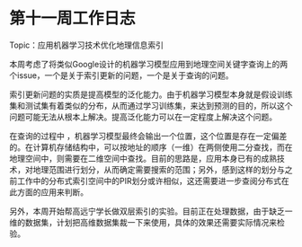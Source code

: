 # 第十一周工作日志

Topic：应用机器学习技术优化地理信息索引

本周考虑了将类似Google设计的机器学习模型应用到地理空间关键字查询上的两个issue，一个是关于索引更新的问题，一个是关于查询的问题。

索引更新问题的实质是提高模型的泛化能力。由于机器学习模型本身就是假设训练集和测试集有着类似的分布，从而通过学习训练集，来达到预测的目的，所以这个问题可能无法从根本上解决。提高泛化能力可以在一定程度上解决这个问题。

在查询的过程中 ，机器学习模型最终会输出一个位置，这个位置是存在一定偏差的。在计算机存储结构中，可以按地址的顺序（一维）在两侧使用二分查找，而在地理空间中，则需要在二维空间中查找。目前的思路是，应用本身已有的成熟技术，对地理范围进行划分，从而确定需要搜索的范围；另外，感到这样的划分与之前工作中的分布式索引空间中的PIR划分或许相似，这还需要进一步查阅分布式在此方面的应用来判断。

另外，本周开始帮高远宁学长做双层索引的实验。目前正在处理数据，由于缺乏一维的数据集，计划把高维数据集裁一下来使用，具体的效果还需要实际情况来检验。
